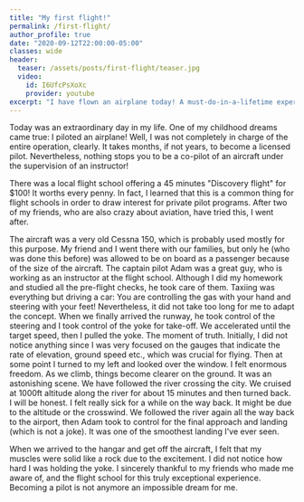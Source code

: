 ```yaml
---
title: "My first flight!"
permalink: /first-flight/
author_profile: true
date: "2020-09-12T22:00:00-05:00"
classes: wide
header:
  teaser: /assets/posts/first-flight/teaser.jpg
  video:
    id: I6UfcPsXoXc
    provider: youtube
excerpt: "I have flown an airplane today! A must-do-in-a-lifetime experience!"
---
```


Today was an extraordinary day in my life. One of my childhood dreams came true: I piloted an airplane! Well, I was not completely in charge of the entire operation, clearly. It takes months, if not years, to become a licensed pilot. Nevertheless, nothing stops you to be a co-pilot of an aircraft under the supervision of an instructor!

There was a local flight school offering a 45 minutes "Discovery flight" for $100! It worths every penny. In fact, I learned that this is a common thing for flight schools in order to draw interest for private pilot programs. After two of my friends, who are also crazy about aviation, have tried this, I went after.

The aircraft was a very old Cessna 150, which is probably used mostly for this purpose. My friend and I went there with our families, but only he (who was done this before) was allowed to be on board as a passenger because of the size of the aircraft. The captain pilot Adam was a great guy, who is working as an instructor at the flight school. Although I did my homework and studied all the pre-flight checks, he took care of them. Taxiing was everything but driving a car: You are controlling the gas with your hand and steering with your feet! Nevertheless, it did not take too long for me to adapt the concept. When we finally arrived the runway, he took control of the steering and I took control of the yoke for take-off. We accelerated until the target speed, then I pulled the yoke. The moment of truth. Initially, I did not notice anything since I was very focused on the gauges that indicate the rate of elevation, ground speed etc., which was crucial for flying. Then at some point I turned to my left and looked over the window. I felt enormous freedom. As we climb, things become clearer on the ground. It was an astonishing scene. We have followed the river crossing the city. We cruised at 1000ft altitude along the river for about 15 minutes and then turned back. I will be honest. I felt really sick for a while on the way back. It might be due to the altitude or the crosswind. We followed the river again all the way back to the airport, then Adam took to control for the final approach and landing (which is not a joke). It was one of the smoothest landing I've ever seen.

When we arrived to the hangar and get off the aircraft, I felt that my muscles were solid like a rock due to the excitement. I did not notice how hard I was holding the yoke. I sincerely thankful to my friends who made me aware of, and the flight school for this truly exceptional experience. Becoming a pilot is not anymore an impossible dream for me.
